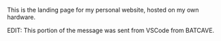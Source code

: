 This is the landing page for my personal website, hosted on my own hardware.

EDIT: This portion of the message was sent from VSCode from BATCAVE.
